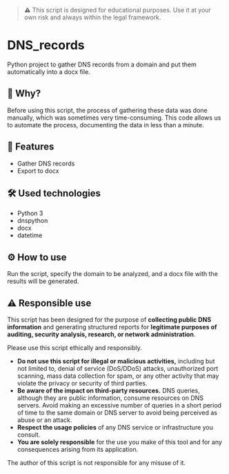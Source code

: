 > ⚠️ This script is designed for educational purposes. Use it at your own risk and always within the legal framework.

# DNS_records
Python project to gather DNS records from a domain and put them automatically into a docx file. 

## 🧠 Why?

Before using this script, the process of gathering these data was done manually, which was sometimes very time-consuming. This code allows us to automate the process, documenting the data in less than a minute.

## 🚀 Features

- Gather DNS records
- Export to docx

## 🛠️ Used technologies

- Python 3
- dnspython
- docx
- datetime

## ⚙️ How to use

Run the script, specify the domain to be analyzed, and a docx file with the results will be generated.

## ⚠️ Responsible use

This script has been designed for the purpose of **collecting public DNS information** and generating structured reports for **legitimate purposes of auditing, security analysis, research, or network administration**.

Please use this script ethically and responsibly.

* **Do not use this script for illegal or malicious activities,** including but not limited to, denial of service (DoS/DDoS) attacks, unauthorized port scanning, mass data collection for spam, or any other activity that may violate the privacy or security of third parties.
* **Be aware of the impact on third-party resources.** DNS queries, although they are public information, consume resources on DNS servers. Avoid making an excessive number of queries in a short period of time to the same domain or DNS server to avoid being perceived as abuse or an attack.
* **Respect the usage policies** of any DNS service or infrastructure you consult.
* **You are solely responsible** for the use you make of this tool and for any consequences arising from its application.

The author of this script is not responsible for any misuse of it.
